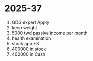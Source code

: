 # 2025-37
1. GDG expert Apply
2. keep weight
3. 5000 twd passive income per month 
4. health examination
5. stock app *3
6. 400000 in stock
7. 400000 in Cash
